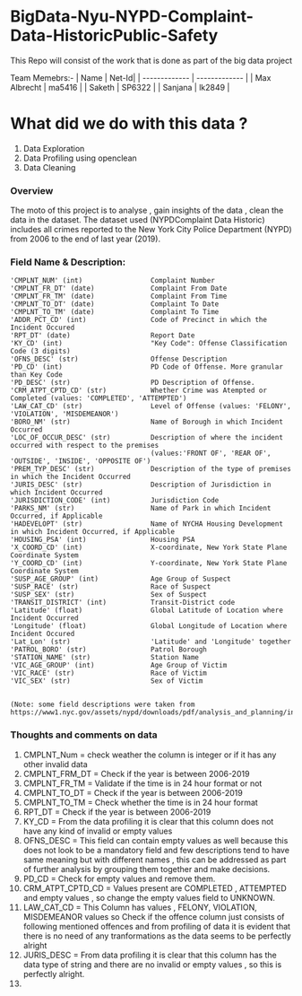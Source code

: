 # BigData-Nyu-NYPD-Complaint-Data-HistoricPublic-Safety
This Repo will consist of the work that is done as part of the big data project 

Team Memebrs:-
| Name          |    Net-Id|
| ------------- | ------------- |
| Max Albrecht  |       ma5416  |
| Saketh        |       SP6322  |
| Sanjana       |       lk2849  |



# What did we do with this data ?
1. Data Exploration
2. Data Profiling using openclean
3. Data Cleaning 

### Overview

The moto of this project is to analyse , gain insights of the data , clean the data in the  dataset.
The dataset used (NYPDComplaint Data Historic) includes all crimes reported to the
New York City Police Department (NYPD) from 2006 to the end of last year (2019).


### Field Name & Description:

    'CMPLNT_NUM' (int)                 Complaint Number
    'CMPLNT_FR_DT' (date)              Complaint From Date
    'CMPLNT_FR_TM' (date)              Complaint From Time
    'CMPLNT_TO_DT' (date)              Complaint To Date
    'CMPLNT_TO_TM' (date)              Complaint To Time
    'ADDR_PCT_CD' (int)                Code of Precinct in which the Incident Occured
    'RPT_DT' (date)                    Report Date
    'KY_CD' (int)                      "Key Code": Offense Classification Code (3 digits)
    'OFNS_DESC' (str)                  Offense Description
    'PD_CD' (int)                      PD Code of Offense. More granular than Key Code
    'PD_DESC' (str)                    PD Description of Offense.
    'CRM_ATPT_CPTD_CD' (str)           Whether Crime was Atempted or Completed (values: 'COMPLETED', 'ATTEMPTED')
    'LAW_CAT_CD' (str)                 Level of Offense (values: 'FELONY', 'VIOLATION', 'MISDEMEANOR')
    'BORO_NM' (str)                    Name of Borough in which Incident Occurred
    'LOC_OF_OCCUR_DESC' (str)          Description of where the incident occurred with respect to the premises
                                       (values:'FRONT OF', 'REAR OF', 'OUTSIDE', 'INSIDE', 'OPPOSITE OF')
    'PREM_TYP_DESC' (str)              Description of the type of premises in which the Incident Occurred
    'JURIS_DESC' (str)                 Description of Jurisdiction in which Incident Occurred
    'JURISDICTION_CODE' (int)          Jurisdiction Code
    'PARKS_NM' (str)                   Name of Park in which Incident Occurred, if Applicable
    'HADEVELOPT' (str)                 Name of NYCHA Housing Development in which Incident Occurred, if Applicable
    'HOUSING_PSA' (int)                Housing PSA
    'X_COORD_CD' (int)                 X-coordinate, New York State Plane Coordinate System
    'Y_COORD_CD' (int)                 Y-coordinate, New York State Plane Coordinate System
    'SUSP_AGE_GROUP' (int)             Age Group of Suspect
    'SUSP_RACE' (str)                  Race of Suspect
    'SUSP_SEX' (str)                   Sex of Suspect
    'TRANSIT_DISTRICT' (int)           Transit-District code
    'Latitude' (float)                 Global Latitude of Location where Incident Occurred
    'Longitude' (float)                Global Longitude of Location where Incident Occured
    'Lat_Lon' (str)                    'Latitude' and 'Longitude' together
    'PATROL_BORO' (str)                Patrol Borough
    'STATION_NAME' (str)               Station Name
    'VIC_AGE_GROUP' (int)              Age Group of Victim
    'VIC_RACE' (str)                   Race of Victim
    'VIC_SEX' (str)                    Sex of Victim
    
    
    (Note: some field descriptions were taken from https://www1.nyc.gov/assets/nypd/downloads/pdf/analysis_and_planning/incident_level_data_footnotes.pdf)
    
    
### Thoughts and comments on data

1. CMPLNT_Num =  check weather the column is integer or if it has any other invalid data
2. CMPLNT_FRM_DT = Check if the year is between 2006-2019 
3. CMPLNT_FR_TM =  Validate if the time is in 24 hour format or not
4. CMPLNT_TO_DT = Check if the year is between 2006-2019
5. CMPLNT_TO_TM = Check whether the time is in 24 hour format
6. RPT_DT = Check if the year is between 2006-2019
7. KY_CD = From the data profiling it is clear that this column does not have any kind of invalid or empty values
8. OFNS_DESC = This field can contain empty values as well because this does not look to be a mandatory field and few descriptions tend to have same meaning but with different names , this can be addressed as part of further analysis by grouping them together and make decisions.
9. PD_CD =  Check for empty values and remove them.
10. CRM_ATPT_CPTD_CD =  Values present are COMPLETED , ATTEMPTED and empty values , so change the empty values field to UNKNOWN.
11. LAW_CAT_CD = This Column has values , FELONY, VIOLATION, MISDEMEANOR values so Check if the offence column just consists of following mentioned offences and from profiling of data it is evident that there is no need of any tranformations as the data seems to be perfectly alright
12. JURIS_DESC = From data profiling it is clear that this column has the data type of string and there are no invalid or empty values , so this is perfectly alright.
13.   
   
